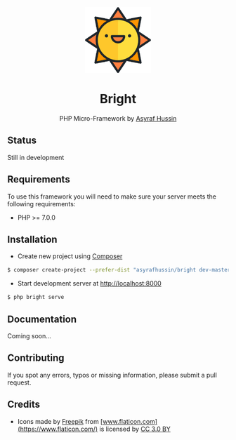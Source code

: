 <div align="center">
    <img width=150 src ="logo.svg" />
</div>

<h1 align="center"> Bright </h1> 
<p align="center"> PHP Micro-Framework by <a href="https://github.com/AsyrafHussin">Asyraf Hussin</a></p>

## Status
Still in development

## Requirements
To use this framework you will need to make sure your server meets the following requirements:

* PHP >= 7.0.0

## Installation

* Create new project using [Composer](https://getcomposer.org/)
```bash
$ composer create-project --prefer-dist "asyrafhussin/bright dev-master" [project-name]
```

* Start development server at [http://localhost:8000](http://localhost:8000)

```bash
$ php bright serve
```

## Documentation
Coming soon...

## Contributing
If you spot any errors, typos or missing information, please submit a pull request.

## Credits
* Icons made by [Freepik](http://www.freepik.com) from [www.flaticon.com](https://www.flaticon.com/) is licensed by [CC 3.0 BY](http://creativecommons.org/licenses/by/3.0/)